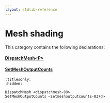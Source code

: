 ```yaml
---
layout: stdlib-reference
---
```

# Mesh shading

This category contains the following declarations:

#### [DispatchMesh\<P\>](dispatchmesh-08.md)

#### [SetMeshOutputCounts](setmeshoutputcounts-037d.md)


```{toctree}
:titlesonly:
:hidden:

DispatchMesh <dispatchmesh-08>
SetMeshOutputCounts <setmeshoutputcounts-037d>
```

<script>
// Fix .md links to .html when on ReadTheDocs
if (window.location.hostname.includes('readthedocs') || 
    window.location.hostname.includes('rtfd.io')) {
  document.addEventListener('DOMContentLoaded', function() {
    const links = document.querySelectorAll('a');
    links.forEach(link => {
      const href = link.getAttribute('href');
      if (href && href.includes('.md')) {
        // This regex will handle .md links with or without fragment identifiers or query parameters
        link.href = link.href.replace(/(.+)\.md(#[^?]*)?(\?.*)?$/, '$1.html$2$3');
      }
    });
  });
}
</script>
